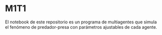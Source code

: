 # M1T1
 El notebook de este repositorio es un programa de multiagentes que simula el fenómeno de predador-presa con parámetros ajustables de cada agente.
